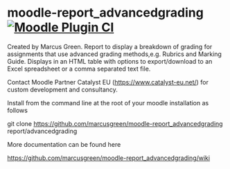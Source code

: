 # moodle-report_advancedgrading [![Moodle Plugin CI](https://github.com/marcusgreen/moodle-report_advancedgrading/actions/workflows/moodle-ci.yml/badge.svg)](https://github.com/marcusgreen/moodle-report_advancedgrading/actions/workflows/moodle-ci.yml)

Created by Marcus Green. Report to display a breakdown of grading for assignments that use advanced grading methods,e.g. Rubrics and Marking Guide. Displays in an HTML table with options to export/download to an Excel spreadsheet or a comma separated text file.

Contact Moodle Partner Catalyst EU (https://www.catalyst-eu.net/) for custom development and consultancy.

Install from the command line at the root of your moodle installation as follows

git clone https://github.com/marcusgreen/moodle-report_advancedgrading report/advancedgrading

More documentation can be found here

https://github.com/marcusgreen/moodle-report_advancedgrading/wiki
